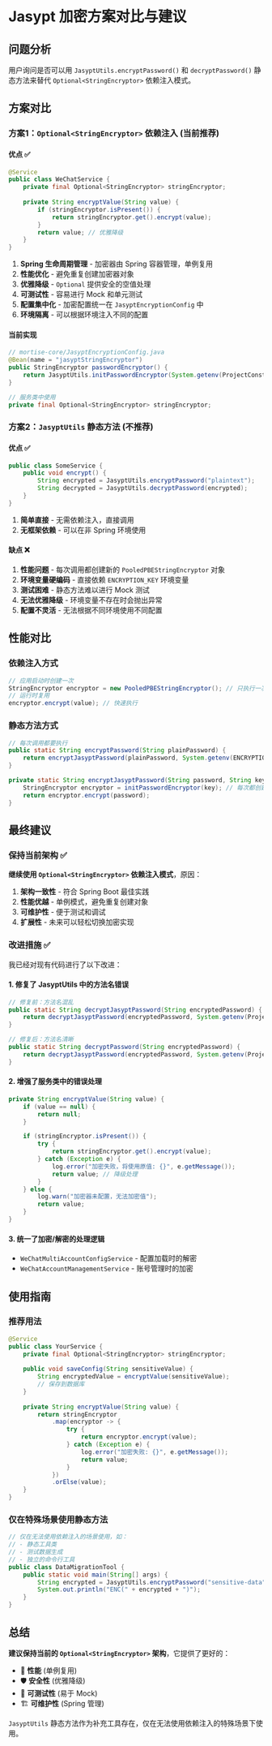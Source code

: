 # Jasypt 加密方案对比与建议

## 问题分析

用户询问是否可以用 `JasyptUtils.encryptPassword()` 和 `decryptPassword()` 静态方法来替代 `Optional<StringEncryptor>` 依赖注入模式。

## 方案对比

### 方案1：`Optional<StringEncryptor>` 依赖注入 (当前推荐)

#### 优点 ✅
```java
@Service
public class WeChatService {
    private final Optional<StringEncryptor> stringEncryptor;
    
    private String encryptValue(String value) {
        if (stringEncryptor.isPresent()) {
            return stringEncryptor.get().encrypt(value);
        }
        return value; // 优雅降级
    }
}
```

1. **Spring 生命周期管理** - 加密器由 Spring 容器管理，单例复用
2. **性能优化** - 避免重复创建加密器对象
3. **优雅降级** - `Optional` 提供安全的空值处理
4. **可测试性** - 容易进行 Mock 和单元测试
5. **配置集中化** - 加密配置统一在 `JasyptEncryptionConfig` 中
6. **环境隔离** - 可以根据环境注入不同的配置

#### 当前实现
```java
// mortise-core/JasyptEncryptionConfig.java
@Bean(name = "jasyptStringEncryptor")
public StringEncryptor passwordEncryptor() {
    return JasyptUtils.initPasswordEncryptor(System.getenv(ProjectConstant.ENCRYPTION_KEY));
}

// 服务类中使用
private final Optional<StringEncryptor> stringEncryptor;
```

### 方案2：`JasyptUtils` 静态方法 (不推荐)

#### 优点 ✅
```java
public class SomeService {
    public void encrypt() {
        String encrypted = JasyptUtils.encryptPassword("plaintext");
        String decrypted = JasyptUtils.decryptPassword(encrypted);
    }
}
```

1. **简单直接** - 无需依赖注入，直接调用
2. **无框架依赖** - 可以在非 Spring 环境使用

#### 缺点 ❌
1. **性能问题** - 每次调用都创建新的 `PooledPBEStringEncryptor` 对象
2. **环境变量硬编码** - 直接依赖 `ENCRYPTION_KEY` 环境变量
3. **测试困难** - 静态方法难以进行 Mock 测试
4. **无法优雅降级** - 环境变量不存在时会抛出异常
5. **配置不灵活** - 无法根据不同环境使用不同配置

## 性能对比

### 依赖注入方式
```java
// 应用启动时创建一次
StringEncryptor encryptor = new PooledPBEStringEncryptor(); // 只执行一次
// 运行时复用
encryptor.encrypt(value); // 快速执行
```

### 静态方法方式
```java
// 每次调用都要执行
public static String encryptPassword(String plainPassword) {
    return encryptJasyptPassword(plainPassword, System.getenv(ENCRYPTION_KEY));
}

private static String encryptJasyptPassword(String password, String key) {
    StringEncryptor encryptor = initPasswordEncryptor(key); // 每次都创建新对象！
    return encryptor.encrypt(password);
}
```

## 最终建议

### 保持当前架构 ✅

**继续使用 `Optional<StringEncryptor>` 依赖注入模式**，原因：

1. **架构一致性** - 符合 Spring Boot 最佳实践
2. **性能优越** - 单例模式，避免重复创建对象
3. **可维护性** - 便于测试和调试
4. **扩展性** - 未来可以轻松切换加密实现

### 改进措施 ✅

我已经对现有代码进行了以下改进：

#### 1. 修复了 JasyptUtils 中的方法名错误
```java
// 修复前：方法名混乱
public static String decryptJasyptPassword(String encryptedPassword) {
    return decryptJasyptPassword(encryptedPassword, System.getenv(ProjectConstant.ENCRYPTION_KEY));
}

// 修复后：方法名清晰
public static String decryptPassword(String encryptedPassword) {
    return decryptJasyptPassword(encryptedPassword, System.getenv(ProjectConstant.ENCRYPTION_KEY));
}
```

#### 2. 增强了服务类中的错误处理
```java
private String encryptValue(String value) {
    if (value == null) {
        return null;
    }

    if (stringEncryptor.isPresent()) {
        try {
            return stringEncryptor.get().encrypt(value);
        } catch (Exception e) {
            log.error("加密失败，将使用原值: {}", e.getMessage());
            return value; // 降级处理
        }
    } else {
        log.warn("加密器未配置，无法加密值");
        return value;
    }
}
```

#### 3. 统一了加密/解密的处理逻辑
- `WeChatMultiAccountConfigService` - 配置加载时的解密
- `WeChatAccountManagementService` - 账号管理时的加密

## 使用指南

### 推荐用法
```java
@Service
public class YourService {
    private final Optional<StringEncryptor> stringEncryptor;
    
    public void saveConfig(String sensitiveValue) {
        String encryptedValue = encryptValue(sensitiveValue);
        // 保存到数据库
    }
    
    private String encryptValue(String value) {
        return stringEncryptor
            .map(encryptor -> {
                try {
                    return encryptor.encrypt(value);
                } catch (Exception e) {
                    log.error("加密失败: {}", e.getMessage());
                    return value;
                }
            })
            .orElse(value);
    }
}
```

### 仅在特殊场景使用静态方法
```java
// 仅在无法使用依赖注入的场景使用，如：
// - 静态工具类
// - 测试数据生成
// - 独立的命令行工具
public class DataMigrationTool {
    public static void main(String[] args) {
        String encrypted = JasyptUtils.encryptPassword("sensitive-data");
        System.out.println("ENC(" + encrypted + ")");
    }
}
```

## 总结

**建议保持当前的 `Optional<StringEncryptor>` 架构**，它提供了更好的：
- 🚀 **性能** (单例复用)
- 🛡️ **安全性** (优雅降级) 
- 🧪 **可测试性** (易于 Mock)
- 🏗️ **可维护性** (Spring 管理)

`JasyptUtils` 静态方法作为补充工具存在，仅在无法使用依赖注入的特殊场景下使用。